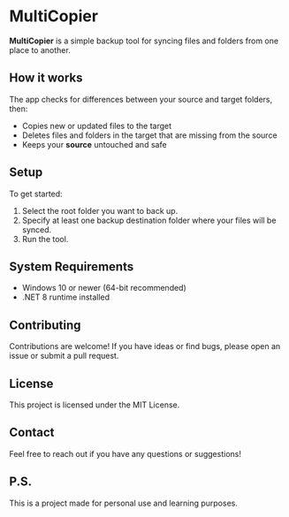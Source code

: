 # MultiCopier

**MultiCopier** is a simple backup tool for syncing files and folders from one place to another. 

## How it works

The app checks for differences between your source and target folders, then:

- Copies new or updated files to the target
- Deletes files and folders in the target that are missing from the source
- Keeps your **source** untouched and safe

## Setup

To get started:

1. Select the root folder you want to back up.
2. Specify at least one backup destination folder where your files will be synced.
3. Run the tool.

## System Requirements

- Windows 10 or newer (64-bit recommended)
- .NET 8 runtime installed

## Contributing

Contributions are welcome!
If you have ideas or find bugs, please open an issue or submit a pull request.

## License

This project is licensed under the MIT License.

## Contact

Feel free to reach out if you have any questions or suggestions!

## P.S.

This is a project made for personal use and learning purposes.
